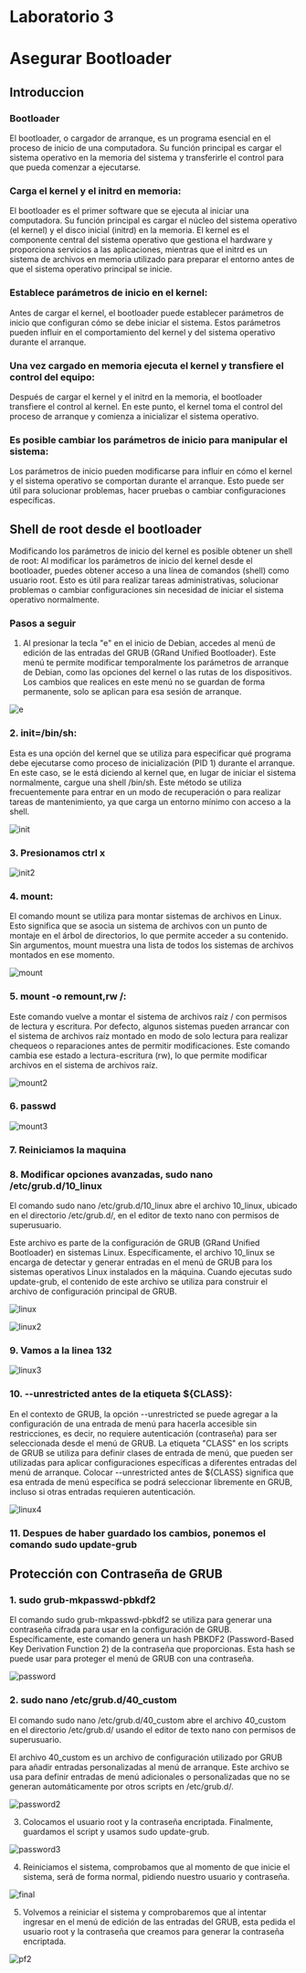 # Laboratorio 3

# Asegurar Bootloader

## Introduccion

### Bootloader

El bootloader, o cargador de arranque, es un programa esencial en el proceso de inicio de una computadora. Su función principal es cargar el sistema operativo en la memoria del sistema y transferirle el control para que pueda comenzar a ejecutarse.

### Carga el kernel y el initrd en memoria:

El bootloader es el primer software que se ejecuta al iniciar una computadora. Su función principal es cargar el núcleo del sistema operativo (el kernel) y el disco inicial (initrd) en la memoria. El kernel es el componente central del sistema operativo que gestiona el hardware y proporciona servicios a las aplicaciones, mientras que el initrd es un sistema de archivos en memoria utilizado para preparar el entorno antes de que el sistema operativo principal se inicie.

### Establece parámetros de inicio en el kernel:

Antes de cargar el kernel, el bootloader puede establecer parámetros de inicio que configuran cómo se debe iniciar el sistema. Estos parámetros pueden influir en el comportamiento del kernel y del sistema operativo durante el arranque.

### Una vez cargado en memoria ejecuta el kernel y transfiere el control del equipo:

Después de cargar el kernel y el initrd en la memoria, el bootloader transfiere el control al kernel. En este punto, el kernel toma el control del proceso de arranque y comienza a inicializar el sistema operativo.

### Es posible cambiar los parámetros de inicio para manipular el sistema:

Los parámetros de inicio pueden modificarse para influir en cómo el kernel y el sistema operativo se comportan durante el arranque. Esto puede ser útil para solucionar problemas, hacer pruebas o cambiar configuraciones específicas.

## Shell de root desde el bootloader

Modificando los parámetros de inicio del kernel es posible obtener un shell de root: Al modificar los parámetros de inicio del kernel desde el bootloader, puedes obtener acceso a una línea de comandos (shell) como usuario root. Esto es útil para realizar tareas administrativas, solucionar problemas o cambiar configuraciones sin necesidad de iniciar el sistema operativo normalmente.

### Pasos a seguir

1. Al presionar la tecla "e" en el inicio de Debian, accedes al menú de edición de las entradas del GRUB (GRand Unified Bootloader). Este menú te permite modificar temporalmente los parámetros de arranque de Debian, como las opciones del kernel o las rutas de los dispositivos. Los cambios que realices en este menú no se guardan de forma permanente, solo se aplican para esa sesión de arranque.

![e](https://github.com/RaulRiCi/Sistemas_UnixLinux_Semana_3/blob/main/Capturas/E.png?raw=true)

### 2. init=/bin/sh:

Esta es una opción del kernel que se utiliza para especificar qué programa debe ejecutarse como proceso de inicialización (PID 1) durante el arranque. En este caso, se le está diciendo al kernel que, en lugar de iniciar el sistema normalmente, cargue una shell /bin/sh. Este método se utiliza frecuentemente para entrar en un modo de recuperación o para realizar tareas de mantenimiento, ya que carga un entorno mínimo con acceso a la shell.

![init](https://github.com/RaulRiCi/Sistemas_UnixLinux_Semana_3/blob/main/Capturas/init.png?raw=true)

### 3. Presionamos ctrl x

![init2](https://github.com/RaulRiCi/Sistemas_UnixLinux_Semana_3/blob/main/Capturas/init2.png?raw=true)

### 4. mount:

El comando mount se utiliza para montar sistemas de archivos en Linux. Esto significa que se asocia un sistema de archivos con un punto de montaje en el árbol de directorios, lo que permite acceder a su contenido. Sin argumentos, mount muestra una lista de todos los sistemas de archivos montados en ese momento.

![mount](https://github.com/RaulRiCi/Sistemas_UnixLinux_Semana_3/blob/main/Capturas/mount.png?raw=true)

### 5. mount -o remount,rw /:

Este comando vuelve a montar el sistema de archivos raíz / con permisos de lectura y escritura. Por defecto, algunos sistemas pueden arrancar con el sistema de archivos raíz montado en modo de solo lectura para realizar chequeos o reparaciones antes de permitir modificaciones. Este comando cambia ese estado a lectura-escritura (rw), lo que permite modificar archivos en el sistema de archivos raíz.

![mount2](https://github.com/RaulRiCi/Sistemas_UnixLinux_Semana_3/blob/main/Capturas/mount2.png?raw=true)

### 6. passwd

![mount3](https://github.com/RaulRiCi/Sistemas_UnixLinux_Semana_3/blob/main/Capturas/mount3.png?raw=true)

### 7. Reiniciamos la maquina

### 8. Modificar opciones avanzadas, sudo nano /etc/grub.d/10_linux

El comando sudo nano /etc/grub.d/10_linux abre el archivo 10_linux, ubicado en el directorio /etc/grub.d/, en el editor de texto nano con permisos de superusuario.

Este archivo es parte de la configuración de GRUB (GRand Unified Bootloader) en sistemas Linux. Específicamente, el archivo 10_linux se encarga de detectar y generar entradas en el menú de GRUB para los sistemas operativos Linux instalados en la máquina. Cuando ejecutas sudo update-grub, el contenido de este archivo se utiliza para construir el archivo de configuración principal de GRUB.

![linux](https://github.com/RaulRiCi/Sistemas_UnixLinux_Semana_3/blob/main/Capturas/10linux.png?raw=true)

![linux2](https://github.com/RaulRiCi/Sistemas_UnixLinux_Semana_3/blob/main/Capturas/linux2.png?raw=true)

### 9. Vamos a la linea 132

![linux3](https://github.com/RaulRiCi/Sistemas_UnixLinux_Semana_3/blob/main/Capturas/linux3.png?raw=true)

### 10. --unrestricted antes de la etiqueta ${CLASS}:

En el contexto de GRUB, la opción --unrestricted se puede agregar a la configuración de una entrada de menú para hacerla accesible sin restricciones, es decir, no requiere autenticación (contraseña) para ser seleccionada desde el menú de GRUB. La etiqueta "CLASS" en los scripts de GRUB se utiliza para definir clases de entrada de menú, que pueden ser utilizadas para aplicar configuraciones específicas a diferentes entradas del menú de arranque. Colocar --unrestricted antes de ${CLASS} significa que esa entrada de menú específica se podrá seleccionar libremente en GRUB, incluso si otras entradas requieren autenticación.

![linux4](https://github.com/RaulRiCi/Sistemas_UnixLinux_Semana_3/blob/main/Capturas/linux4.png?raw=true)

### 11. Despues de haber guardado los cambios, ponemos el comando sudo update-grub

## Protección con Contraseña de GRUB

### 1. sudo grub-mkpasswd-pbkdf2

El comando sudo grub-mkpasswd-pbkdf2 se utiliza para generar una contraseña cifrada para usar en la configuración de GRUB. Específicamente, este comando genera un hash PBKDF2 (Password-Based Key Derivation Function 2) de la contraseña que proporcionas. Esta hash se puede usar para proteger el menú de GRUB con una contraseña.

![password](https://github.com/RaulRiCi/Sistemas_UnixLinux_Semana_3/blob/main/Capturas/password.png?raw=true)

### 2. sudo nano /etc/grub.d/40_custom

El comando sudo nano /etc/grub.d/40_custom abre el archivo 40_custom en el directorio /etc/grub.d/ usando el editor de texto nano con permisos de superusuario.

El archivo 40_custom es un archivo de configuración utilizado por GRUB para añadir entradas personalizadas al menú de arranque. Este archivo se usa para definir entradas de menú adicionales o personalizadas que no se generan automáticamente por otros scripts en /etc/grub.d/.

![password2](https://github.com/RaulRiCi/Sistemas_UnixLinux_Semana_3/blob/main/Capturas/password2.png?raw=true)

3. Colocamos el usuario root y la contraseña encriptada. Finalmente, guardamos el script y usamos sudo update-grub.

![password3](https://github.com/RaulRiCi/Sistemas_UnixLinux_Semana_3/blob/main/Capturas/linux5.png?raw=true)

4. Reiniciamos el sistema, comprobamos que al momento de que inicie el sistema, será de forma normal, pidiendo nuestro usuario y contraseña.

![final](https://github.com/RaulRiCi/Sistemas_UnixLinux_Semana_3/blob/main/Capturas/final.png?raw=true)

5. Volvemos a reiniciar el sistema y comprobaremos que al intentar ingresar en el menú de edición de las entradas del GRUB, esta pedida el usuario root y la contraseña que creamos para generar la contraseña encriptada.

![pf2](https://github.com/RaulRiCi/Sistemas_UnixLinux_Semana_3/blob/main/Capturas/final2.png?raw=true)
